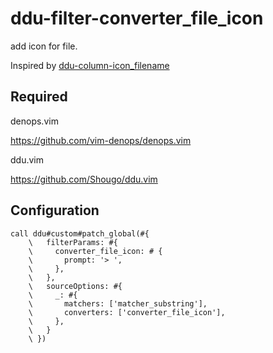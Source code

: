 # ddu-filter-converter_file_icon
add icon for file.

Inspired by [ddu-column-icon_filename](https://github.com/ryota2357/ddu-column-icon_filename)

## Required

denops.vim

https://github.com/vim-denops/denops.vim

ddu.vim

https://github.com/Shougo/ddu.vim

## Configuration
```vim
call ddu#custom#patch_global(#{
    \   filterParams: #{
    \     converter_file_icon: # {
    \       prompt: '> ',
    \     },
    \   },
    \   sourceOptions: #{
    \     _: #{
    \       matchers: ['matcher_substring'],
    \       converters: ['converter_file_icon'],
    \     },
    \   }
    \ })
 ```
